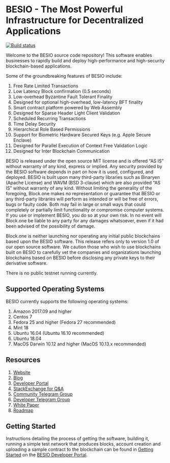 # BESIO - The Most Powerful Infrastructure for Decentralized Applications

[![Build status](https://badge.buildkite.com/370fe5c79410f7d695e4e34c500b4e86e3ac021c6b1f739e20.svg?branch=master)](https://buildkite.com/BESIO/besio)

Welcome to the BESIO source code repository! This software enables businesses to rapidly build and deploy high-performance and high-security blockchain-based applications.

Some of the groundbreaking features of BESIO include:

1. Free Rate Limited Transactions 
1. Low Latency Block confirmation (0.5 seconds)
1. Low-overhead Byzantine Fault Tolerant Finality
1. Designed for optional high-overhead, low-latency BFT finality 
1. Smart contract platform powered by Web Assembly
1. Designed for Sparse Header Light Client Validation
1. Scheduled Recurring Transactions 
1. Time Delay Security
1. Hierarchical Role Based Permissions
1. Support for Biometric Hardware Secured Keys (e.g. Apple Secure Enclave)
1. Designed for Parallel Execution of Context Free Validation Logic
1. Designed for Inter Blockchain Communication 

BESIO is released under the open source MIT license and is offered “AS IS” without warranty of any kind, express or implied. Any security provided by the BESIO software depends in part on how it is used, configured, and deployed. BESIO is built upon many third-party libraries such as Binaryen (Apache License) and WAVM  (BSD 3-clause) which are also provided “AS IS” without warranty of any kind. Without limiting the generality of the foregoing, Block.one makes no representation or guarantee that BESIO or any third-party libraries will perform as intended or will be free of errors, bugs or faulty code. Both may fail in large or small ways that could completely or partially limit functionality or compromise computer systems. If you use or implement BESIO, you do so at your own risk. In no event will Block.one be liable to any party for any damages whatsoever, even if it had been advised of the possibility of damage.  

Block.one is neither launching nor operating any initial public blockchains based upon the BESIO software. This release refers only to version 1.0 of our open source software. We caution those who wish to use blockchains built on BESIO to carefully vet the companies and organizations launching blockchains based on BESIO before disclosing any private keys to their derivative software. 

There is no public testnet running currently.

## Supported Operating Systems
BESIO currently supports the following operating systems:  
1. Amazon 2017.09 and higher
2. Centos 7
3. Fedora 25 and higher (Fedora 27 recommended)
4. Mint 18
5. Ubuntu 16.04 (Ubuntu 16.10 recommended)
6. Ubuntu 18.04
7. MacOS Darwin 10.12 and higher (MacOS 10.13.x recommended)

## Resources
1. [Website](https://bes.io)
1. [Blog](https://medium.com/besio)
1. [Developer Portal](https://developers.bes.io)
1. [StackExchange for Q&A](https://besio.stackexchange.com/)
1. [Community Telegram Group](https://t.me/BESProject)
1. [Developer Telegram Group](https://t.me/joinchat/EaEnSUPktgfoI-XPfMYtcQ)
1. [White Paper](https://github.com/BESIO/Documentation/blob/master/TechnicalWhitePaper.md)
1. [Roadmap](https://github.com/BESIO/Documentation/blob/master/Roadmap.md)

<a name="gettingstarted"></a>
## Getting Started
Instructions detailing the process of getting the software, building it, running a simple test network that produces blocks, account creation and uploading a sample contract to the blockchain can be found in [Getting Started](https://developers.bes.io/besio-nodbes/docs/overview-1) on the [BESIO Developer Portal](https://developers.bes.io).
